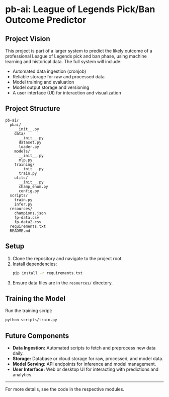 # pb-ai: League of Legends Pick/Ban Outcome Predictor

## Project Vision
This project is part of a larger system to predict the likely outcome of a professional League of Legends pick and ban phase, using machine learning and historical data. The full system will include:
- Automated data ingestion (cronjob)
- Reliable storage for raw and processed data
- Model training and evaluation
- Model output storage and versioning
- A user interface (UI) for interaction and visualization

## Project Structure
```
pb-ai/
  pbai/
    __init__.py
    data/
      __init__.py
      dataset.py
      loader.py
    models/
      __init__.py
      mlp.py
    training/
      __init__.py
      train.py
    utils/
      __init__.py
      champ_enum.py
      config.py
  scripts/
    train.py
    infer.py
  resources/
    champions.json
    fp-data.csv
    fp-data2.csv
  requirements.txt
  README.md
```

## Setup
1. Clone the repository and navigate to the project root.
2. Install dependencies:
   ```bash
   pip install -r requirements.txt
   ```
3. Ensure data files are in the `resources/` directory.

## Training the Model
Run the training script:
```bash
python scripts/train.py
```

## Future Components
- **Data Ingestion:** Automated scripts to fetch and preprocess new data daily.
- **Storage:** Database or cloud storage for raw, processed, and model data.
- **Model Serving:** API endpoints for inference and model management.
- **User Interface:** Web or desktop UI for interacting with predictions and analytics.

---
For more details, see the code in the respective modules.
